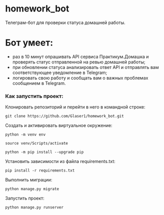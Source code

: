 # homework_bot

Телеграм-бот для проверки статуса домашней работы.

# Бот умеет:
 * раз в 10 минут опрашивать API сервиса Практикум.Домашка и проверять статус отправленной на ревью домашней работы;
 * при обновлении статуса анализировать ответ API и отправлять вам соответствующее уведомление в Telegram;
 * логировать свою работу и сообщать вам о важных проблемах сообщением в Telegram.

### Как запустить проект:

Клонировать репозиторий и перейти в него в командной строке:

```
git clone https://github.com/Glaser1/homework_bot.git
```

Cоздать и активировать виртуальное окружение:

```
python -m venv env
```

```
source venv/Scripts/activate
```

```
python -m pip install --upgrade pip
```

Установить зависимости из файла requirements.txt:

```
pip install -r requirements.txt
```

Выполнить миграции:

```
python manage.py migrate
```

Запустить проект:

```
python manage.py runserver
```

